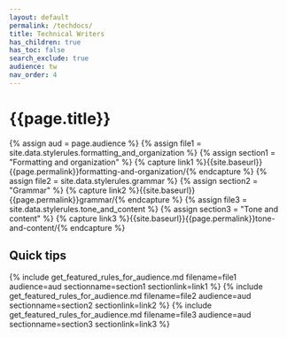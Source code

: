 ```yaml
---
layout: default
permalink: /techdocs/
title: Technical Writers
has_children: true
has_toc: false
search_exclude: true
audience: tw
nav_order: 4
---
```

# {{page.title}}

{% assign aud = page.audience %}
{% assign file1 = site.data.stylerules.formatting_and_organization %}
{% assign section1 = "Formatting and organization" %}
{% capture link1 %}{{site.baseurl}}{{page.permalink}}formatting-and-organization/{% endcapture %}
{% assign file2 = site.data.stylerules.grammar %}
{% assign section2 = "Grammar" %}
{% capture link2 %}{{site.baseurl}}{{page.permalink}}grammar/{% endcapture %}
{% assign file3 = site.data.stylerules.tone_and_content %}
{% assign section3 = "Tone and content" %}
{% capture link3 %}{{site.baseurl}}{{page.permalink}}tone-and-content/{% endcapture %}

## Quick tips
{% include get_featured_rules_for_audience.md filename=file1 audience=aud sectionname=section1 sectionlink=link1 %}
{% include get_featured_rules_for_audience.md filename=file2 audience=aud sectionname=section2 sectionlink=link2 %}
{% include get_featured_rules_for_audience.md filename=file3 audience=aud sectionname=section3 sectionlink=link3 %}